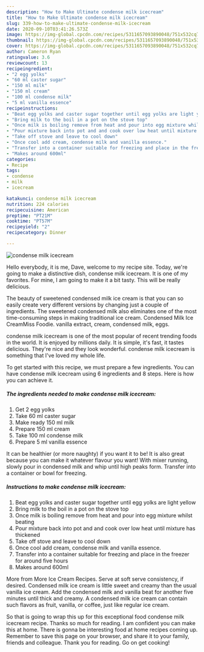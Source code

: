 ```yaml
---
description: "How to Make Ultimate condense milk icecream"
title: "How to Make Ultimate condense milk icecream"
slug: 339-how-to-make-ultimate-condense-milk-icecream
date: 2020-09-10T03:41:26.573Z
image: https://img-global.cpcdn.com/recipes/5311657093890048/751x532cq70/condense-milk-icecream-recipe-main-photo.jpg
thumbnail: https://img-global.cpcdn.com/recipes/5311657093890048/751x532cq70/condense-milk-icecream-recipe-main-photo.jpg
cover: https://img-global.cpcdn.com/recipes/5311657093890048/751x532cq70/condense-milk-icecream-recipe-main-photo.jpg
author: Cameron Ryan
ratingvalue: 3.6
reviewcount: 13
recipeingredient:
- "2 egg yolks"
- "60 ml caster sugar"
- "150 ml milk"
- "150 ml cream"
- "100 ml condense milk"
- "5 ml vanilla essence"
recipeinstructions:
- "Beat egg yolks and caster sugar together until egg yolks are light yellow"
- "Bring milk to the boil in a pot on the stove top"
- "Once milk is boiling remove from heat and pour into egg mixture whilst beating"
- "Pour mixture back into pot and and cook over low heat until mixture has thickened"
- "Take off stove and leave to cool down"
- "Once cool add cream, condense milk and vanilla essence."
- "Transfer into a container suitable for freezing and place in the freezer for around five hours"
- "Makes around 600ml"
categories:
- Recipe
tags:
- condense
- milk
- icecream

katakunci: condense milk icecream 
nutrition: 224 calories
recipecuisine: American
preptime: "PT21M"
cooktime: "PT57M"
recipeyield: "2"
recipecategory: Dinner

---
```



![condense milk icecream](https://img-global.cpcdn.com/recipes/5311657093890048/751x532cq70/condense-milk-icecream-recipe-main-photo.jpg)

Hello everybody, it is me, Dave, welcome to my recipe site. Today, we're going to make a distinctive dish, condense milk icecream. It is one of my favorites. For mine, I am going to make it a bit tasty. This will be really delicious.

The beauty of sweetened condensed milk ice cream is that you can so easily create very different versions by changing just a couple of ingredients. The sweetened condensed milk also eliminates one of the most time-consuming steps in making traditional ice cream. Condensed Milk Ice CreamMiss Foodie. vanilla extract, cream, condensed milk, eggs.

condense milk icecream is one of the most popular of recent trending foods in the world. It is enjoyed by millions daily. It is simple, it's fast, it tastes delicious. They're nice and they look wonderful. condense milk icecream is something that I've loved my whole life.


To get started with this recipe, we must prepare a few ingredients. You can have condense milk icecream using 6 ingredients and 8 steps. Here is how you can achieve it.

<!--inarticleads1-->

##### The ingredients needed to make condense milk icecream:

1. Get 2 egg yolks
1. Take 60 ml caster sugar
1. Make ready 150 ml milk
1. Prepare 150 ml cream
1. Take 100 ml condense milk
1. Prepare 5 ml vanilla essence


It can be healthier (or more naughty) if you want it to be! It is also great because you can make it whatever flavour you want! With mixer running, slowly pour in condensed milk and whip until high peaks form. Transfer into a container or bowl for freezing. 

<!--inarticleads2-->

##### Instructions to make condense milk icecream:

1. Beat egg yolks and caster sugar together until egg yolks are light yellow
1. Bring milk to the boil in a pot on the stove top
1. Once milk is boiling remove from heat and pour into egg mixture whilst beating
1. Pour mixture back into pot and and cook over low heat until mixture has thickened
1. Take off stove and leave to cool down
1. Once cool add cream, condense milk and vanilla essence.
1. Transfer into a container suitable for freezing and place in the freezer for around five hours
1. Makes around 600ml


More from More Ice Cream Recipes. Serve at soft serve consistency, if desired. Condensed milk ice cream is little sweet and creamy than the usual vanilla ice cream. Add the condensed milk and vanilla beat for another five minutes until thick and creamy. A condensed milk ice cream can contain such flavors as fruit, vanilla, or coffee, just like regular ice cream. 

So that is going to wrap this up for this exceptional food condense milk icecream recipe. Thanks so much for reading. I am confident you can make this at home. There is gonna be interesting food at home recipes coming up. Remember to save this page on your browser, and share it to your family, friends and colleague. Thank you for reading. Go on get cooking!
